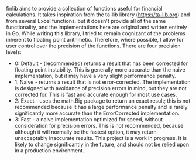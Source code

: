 finlib aims to provide a collection of functions useful for financial calculations. It takes inspiration from the ta-lib library (https://ta-lib.org) and from several Excel functions, but it doesn't provide all of the same functionality, and the implementations here are original and written entirely in Go.
While writing this library, I tried to remain cognizant of the problems inherent to floating point arithmetic. Therefore, where possible, I allow for user control over the precision of the functions. There are four precision levels:
* 0: Default - (recommended) returns a result that has been corrected for floating point instability. This is generally more accurate than the naive implementation, but it may have a very slight performance penalty.
* 1: Naive - returns a result that is not error-corrected. The implementation is designed with avoidance of precision errors in mind, but they are not corrected for. This is fast and accurate enough for most use cases.
* 2: Exact - uses the math.Big package to return an exact result; this is not recommended because it has a large performance penalty and is rarely significantly more accurate than the ErrorCorrected implementation.
* 3: Fast - a naive implementation optimized for speed, without consideration for precision errors. This is not recommended, because although it will normally be the fastest option, it may return unacceptably inaccurate results.
This project is a work in progress. It is likely to change significantly in the future, and should not be relied upon in a production environment.